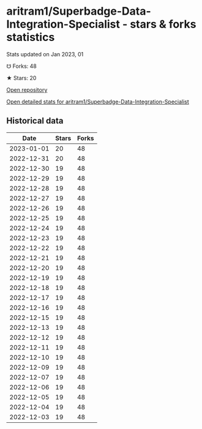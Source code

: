 # aritram1/Superbadge-Data-Integration-Specialist - stars & forks statistics

Stats updated on Jan 2023, 01

☋ Forks: 48

★ Stars: 20

[Open repository](https://github.com/aritram1/Superbadge-Data-Integration-Specialist)

[Open detailed stats for aritram1/Superbadge-Data-Integration-Specialist](https://reviewgithub.com/rep/aritram1/Superbadge-Data-Integration-Specialist)

## Historical data
| Date | Stars | Forks |
|------|-------|-------|
| 2023-01-01 | 20 | 48 | 
| 2022-12-31 | 20 | 48 | 
| 2022-12-30 | 19 | 48 | 
| 2022-12-29 | 19 | 48 | 
| 2022-12-28 | 19 | 48 | 
| 2022-12-27 | 19 | 48 | 
| 2022-12-26 | 19 | 48 | 
| 2022-12-25 | 19 | 48 | 
| 2022-12-24 | 19 | 48 | 
| 2022-12-23 | 19 | 48 | 
| 2022-12-22 | 19 | 48 | 
| 2022-12-21 | 19 | 48 | 
| 2022-12-20 | 19 | 48 | 
| 2022-12-19 | 19 | 48 | 
| 2022-12-18 | 19 | 48 | 
| 2022-12-17 | 19 | 48 | 
| 2022-12-16 | 19 | 48 | 
| 2022-12-15 | 19 | 48 | 
| 2022-12-13 | 19 | 48 | 
| 2022-12-12 | 19 | 48 | 
| 2022-12-11 | 19 | 48 | 
| 2022-12-10 | 19 | 48 | 
| 2022-12-09 | 19 | 48 | 
| 2022-12-07 | 19 | 48 | 
| 2022-12-06 | 19 | 48 | 
| 2022-12-05 | 19 | 48 | 
| 2022-12-04 | 19 | 48 | 
| 2022-12-03 | 19 | 48 | 

